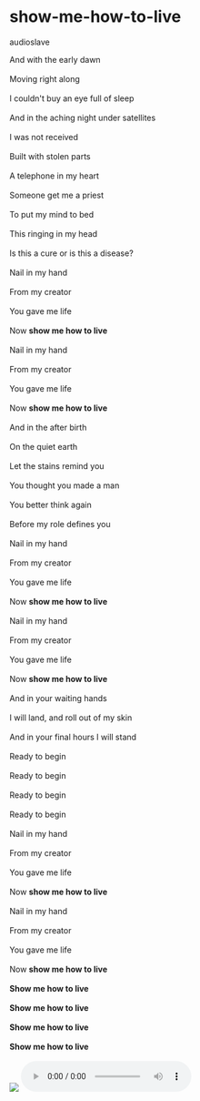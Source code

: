 # show-me-how-to-live
audioslave
<!DOCTYPE html>
<html>

<head>
  <meta charset="utf-8">
  <meta name="viewport" content="width=device-width">
  <title> show me how to live </title>
  <link href="style.css" rel="stylesheet" type="text/css" />
</head>

<body>
  And with the early dawn<br></br>
Moving right along<br></br>
I couldn't buy an eye full of sleep<br></br>
And in the aching night under satellites<br></br>
I was not received<br></br>
Built with stolen parts<br></br>
A telephone in my heart<br></br>
Someone get me a priest<br></br>
To put my mind to bed<br></br>
This ringing in my head<br></br>
Is this a cure or is this a disease?<br></br>
Nail in my hand<br></br>
From my creator<br></br>
You gave me life<br></br>
Now <b>show me how to live</b><br></br>
Nail in my hand<br></br>
From my creator<br></br>
You gave me life<br></br>
Now <b>show me how to live</b><br></br>
And in the after birth<br></br>
On the quiet earth<br></br>
Let the stains remind you<br></br>
You thought you made a man<br></br>
You better think again<br></br>
Before my role defines you<br></br>
Nail in my hand<br></br>
From my creator<br></br>
You gave me life<br></br>
Now <b>show me how to live</b><br></br>
Nail in my hand<br></br>
From my creator<br></br>
You gave me life<br></br>
Now <b>show me how to live</b><br></br>
And in your waiting hands<br></br>
I will land, and roll out of my skin<br></br>
And in your final hours I will stand<br></br>
Ready to begin<br></br>
Ready to begin<br></br>
Ready to begin<br></br>
Ready to begin<br></br>
Nail in my hand<br></br>
From my creator<br></br>
You gave me life<br></br>
Now <b>show me how to live</b><br></br>
Nail in my hand<br></br>
From my creator<br></br>
You gave me life<br></br>
Now <b>show me how to live</b><br></br>
<b>Show me how to live</b><br></br>
<b>Show me how to live</b><br></br>
<b>Show me how to live</b><br></br>
<b>Show me how to live</b><br></br>
  <img src="https://i.pinimg.com/564x/f5/0d/b6/f50db6bba0dad5508a9478f07d42b302.jpg">
  <audio src="Audioslave - Show me how to live (HD).mp4"controls></audio>
  <script src="script.js"></script>

  
  <script src="https://replit.com/public/js/replit-badge.js" theme="blue" defer></script> 
</body>

</html>
